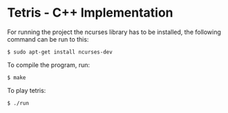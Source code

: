 # Tetris - C++ Implementation 

For running the project the ncurses library has to be installed, the following command can be run to this:

```
$ sudo apt-get install ncurses-dev
```

To compile the program, run: 
```
$ make
```

To play tetris:
```
$ ./run
```